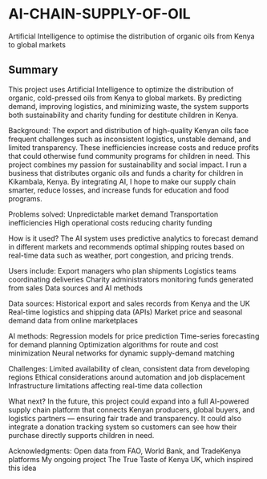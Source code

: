 # AI-CHAIN-SUPPLY-OF-OIL
Artificial Intelligence to optimise the distribution of organic oils from Kenya to global markets
## Summary
This project uses Artificial Intelligence to optimize the distribution of organic, cold-pressed oils from Kenya to global markets. By predicting demand, improving logistics, and minimizing waste, the system supports both sustainability and charity funding for destitute children in Kenya.

Background:
The export and distribution of high-quality Kenyan oils face frequent challenges such as inconsistent logistics, unstable demand, and limited transparency. These inefficiencies increase costs and reduce profits that could otherwise fund community programs for children in need.
This project combines my passion for sustainability and social impact. I run a business that distributes organic oils and funds a charity for children in Kikambala, Kenya. By integrating AI, I hope to make our supply chain smarter, reduce losses, and increase funds for education and food programs.

Problems solved:
Unpredictable market demand
Transportation inefficiencies
High operational costs reducing charity funding

How is it used?
The AI system uses predictive analytics to forecast demand in different markets and recommends optimal shipping routes based on real-time data such as weather, port congestion, and pricing trends.

Users include:
Export managers who plan shipments
Logistics teams coordinating deliveries
Charity administrators monitoring funds generated from sales
Data sources and AI methods

Data sources:
Historical export and sales records from Kenya and the UK
Real-time logistics and shipping data (APIs)
Market price and seasonal demand data from online marketplaces

AI methods:
Regression models for price prediction
Time-series forecasting for demand planning
Optimization algorithms for route and cost minimization
Neural networks for dynamic supply-demand matching

Challenges:
Limited availability of clean, consistent data from developing regions
Ethical considerations around automation and job displacement
Infrastructure limitations affecting real-time data collection

What next?
In the future, this project could expand into a full AI-powered supply chain platform that connects Kenyan producers, global buyers, and logistics partners — ensuring fair trade and transparency.
It could also integrate a donation tracking system so customers can see how their purchase directly supports children in need.

Acknowledgments:
Open data from FAO, World Bank, and TradeKenya platforms
My ongoing project The True Taste of Kenya UK, which inspired this idea
